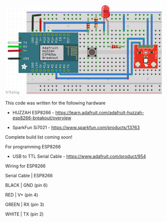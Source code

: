 ![Fritzing wiring diagram](https://raw.githubusercontent.com/radmagnetman/HouseSensors/master/houseTandRHWireless/houseTandRHWireless.png)

This code was written for the following hardware

* HUZZAH ESP8266 - https://learn.adafruit.com/adafruit-huzzah-esp8266-breakout/overview

* SparkFun Si7021 - https://www.sparkfun.com/products/13763

Complete build list coming soon!

For programming ESP8266

* USB to TTL Serial Cable - https://www.adafruit.com/product/954

Wiring for ESP8266

Serial Cable | ESP8266

BLACK | GND (pin 6)

  RED | V+  (pin 4)
  
GREEN | RX (pin 3)

WHITE | TX (pin 2)

